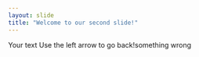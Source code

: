 ```yaml
---
layout: slide
title: "Welcome to our second slide!"
---
```

Your text
Use the left arrow to go back!something wrong 
